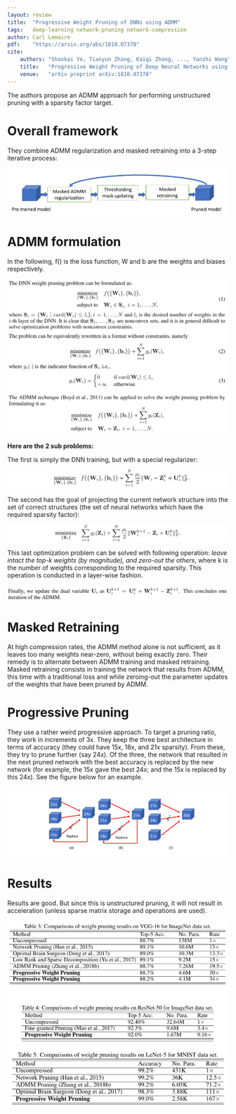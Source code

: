 ```yaml
---
layout: review
title:  "Progressive Weight Pruning of DNNs using ADMM"
tags:   deep-learning network-pruning network-compression
author: Carl Lemaire
pdf:    "https://arxiv.org/abs/1810.07378"
cite:
    authors: "Shaokai Ye, Tianyun Zhang, Kaiqi Zhang, ..., Yanzhi Wang"
    title:   "Progressive Weight Pruning of Deep Neural Networks using ADMM"
    venue:   "arXiv preprint arXiv:1810.07378"
---
```


The authors propose an ADMM approach for performing unstructured pruning with a sparsity factor target.

# Overall framework

They combine ADMM regularization and masked retraining into a 3-step iterative process:

![](/pruning-acceleration/images/pruning-admm/fig1.png)

# ADMM formulation

In the following, f() is the loss function, W and b are the weights and biases respectively.

![](/pruning-acceleration/images/pruning-admm/eq_a.png)

**Here are the 2 sub problems:**

The first is simply the DNN training, but with a special regularizer:

![](/pruning-acceleration/images/pruning-admm/eq4.png)

The second has the goal of projecting the current network structure into the set of correct structures (the set of neural networks which have the required sparsity factor):

![](/pruning-acceleration/images/pruning-admm/eq_subp2.png)

This last optimization problem can be solved with following operation: _leave intact the top-k weights (by magnitude), and zero-out the others_, where k is the number of weights corresponding to the required sparsity. This operation is conducted in a layer-wise fashion.

![](/pruning-acceleration/images/pruning-admm/dual_update.png)

# Masked Retraining

At high compression rates, the ADMM method alone is not sufficient, as it leaves too many weights near-zero, without being exactly zero. Their remedy is to alternate between ADMM training and masked retraining. Masked retraining consists in training the network that results from ADMM, this time with a traditional loss and while zeroing-out the parameter updates of the weights that have been pruned by ADMM.

# Progressive Pruning

They use a rather weird progressive approach. To target a pruning ratio, they work in increments of 3x. They keep the three best architecture in terms of accuracy (they could have 15x, 18x, and 21x sparsity). From these, they try to prune further (say 24x). Of the three, the network that resulted in the next pruned network with the best accuracy is replaced by the new network (for example, the 15x gave the best 24x; and the 15x is replaced by this 24x). See the figure below for an example.

![](/pruning-acceleration/images/pruning-admm/progressive.png)

# Results

Results are good. But since this is unstructured pruning, it will not result in acceleration (unless sparse matrix storage and operations are used).

![](/pruning-acceleration/images/pruning-admm/tab3-4.png)
![](/pruning-acceleration/images/pruning-admm/tab5.png)